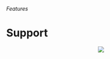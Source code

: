 _Features_
# Support

<p align=center>
  <img src="https://cloud.githubusercontent.com/assets/2712405/18616276/f20125fa-7d86-11e6-9b38-474b43484272.png"></img>
 <br><br>
</p>